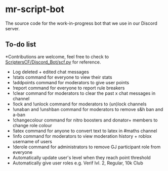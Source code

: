 # mr-script-bot
The source code for the work-in-progress bot that we use in our Discord server.

## To-do list
*Contributions are welcome, feel free to check to [ScriptersCF/Discord_Bot/scf.py](https://github.com/ScriptersCF/Discord_Bot/blob/master/bot.py) for reference.
- Log deleted + edited chat messages
- !stats command for everyone to view their stats
- !addpoints command for moderators to give user points
- !report command for everyone to report rule breakers
- !clear command for moderators to clear the past x chat messages in channel
- !lock and !unlock command for moderators to (un)lock channels
- !unaban and !unshban command for moderators to remove s&h ban and a-ban
- !changecolour command for nitro boosters and donator+ members to change role colour
- !latex command for anyone to convert text to latex in #maths channel
- !info command for moderators to view moderation history + roblox username of users
- !derole command for administrators to remove GJ participant role from everyone
- Automatically update user's level when they reach point threshold
- Automatically give user roles e.g. Verif lvl. 2, Regular, 10k Club
